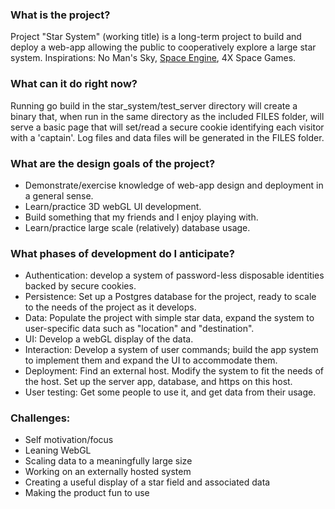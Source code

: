 ### What is the project?

Project "Star System" (working title) is a long-term project to build and deploy a web-app allowing the public to cooperatively explore a large star system.  Inspirations: No Man's Sky, [Space Engine](http://spaceengine.org/), 4X Space Games.

### What can it do right now?

Running go build in the star\_system/test\_server directory will create a binary that, when run in the same directory as the included FILES folder, will serve a basic page that will set/read a secure cookie identifying each visitor with a 'captain'.  Log files and data files will be generated in the FILES folder.

### What are the design goals of the project?

* Demonstrate/exercise knowledge of web-app design and deployment in a general sense.
* Learn/practice 3D webGL UI development.
* Build something that my friends and I enjoy playing with.
* Learn/practice large scale (relatively) database usage.

### What phases of development do I anticipate?

* Authentication: develop a system of password-less disposable identities backed by secure cookies.
* Persistence: Set up a Postgres database for the project, ready to scale to the needs of the project as it develops.
* Data: Populate the project with simple star data, expand the system to user-specific data such as "location" and "destination".
* UI: Develop a webGL display of the data.
* Interaction: Develop a system of user commands; build the app system to implement them and expand the UI to accommodate them.
* Deployment: Find an external host.  Modify the system to fit the needs of the host.  Set up the server app, database, and https on this host.
* User testing: Get some people to use it, and get data from their usage.

### Challenges:

* Self motivation/focus
* Leaning WebGL
* Scaling data to a meaningfully large size
* Working on an externally hosted system
* Creating a useful display of a star field and associated data
* Making the product fun to use



